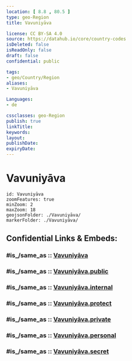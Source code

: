 ```yaml
---
location: [ 8.8 , 80.5 ] 
type: geo-Region
title: Vavuniyāva

license: CC BY-SA 4.0
source: https://datahub.io/core/country-codes
isDeleted: false
isReadOnly: false
draft: false
confidential: public

tags:
- geo/Country/Region
aliases:
- Vavuniyāva

Languages:
- de

cssclasses: geo-Region
publish: true
linkTitle: 
keywords: 
layout: 
publishDate: 
expiryDate: 
---
```


# Vavuniyāva

```leaflet
id: Vavuniyāva
zoomFeatures: true 
minZoom: 2 
maxZoom: 18
geojsonFolder: ./Vavuniyāva/
markerFolder: ./Vavuniyāva/
```


## Confidential Links & Embeds: 

### #is_/same_as :: [Vavuniyāva](/_Standards/Earth/Continent/Asia/Asia~South/Sri_Lanka/Districts~Sri_Lanka/Vavuniyāva.md) 

### #is_/same_as :: [Vavuniyāva.public](/_public/Earth/Continent/Asia/Asia~South/Sri_Lanka/Districts~Sri_Lanka/Vavuniyāva.public.md) 

### #is_/same_as :: [Vavuniyāva.internal](/_internal/Earth/Continent/Asia/Asia~South/Sri_Lanka/Districts~Sri_Lanka/Vavuniyāva.internal.md) 

### #is_/same_as :: [Vavuniyāva.protect](/_protect/Earth/Continent/Asia/Asia~South/Sri_Lanka/Districts~Sri_Lanka/Vavuniyāva.protect.md) 

### #is_/same_as :: [Vavuniyāva.private](/_private/Earth/Continent/Asia/Asia~South/Sri_Lanka/Districts~Sri_Lanka/Vavuniyāva.private.md) 

### #is_/same_as :: [Vavuniyāva.personal](/_personal/Earth/Continent/Asia/Asia~South/Sri_Lanka/Districts~Sri_Lanka/Vavuniyāva.personal.md) 

### #is_/same_as :: [Vavuniyāva.secret](/_secret/Earth/Continent/Asia/Asia~South/Sri_Lanka/Districts~Sri_Lanka/Vavuniyāva.secret.md)

